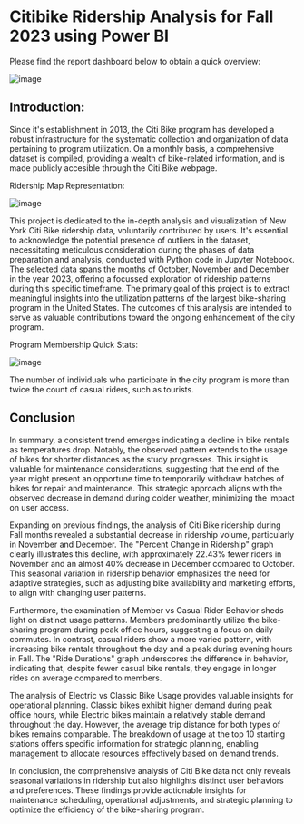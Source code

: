 # Citibike Ridership Analysis for Fall 2023 using Power BI 


Please find the report dashboard below to obtain a quick overview:

![image](https://github.com/Mitajoshi/Citibike-Fall-2023-Power-BI-project/assets/142932546/3a0e567a-58fa-4f62-acc9-f509f2895b9e)

## Introduction:

Since it's establishment in 2013, the Citi Bike program has developed a robust infrastructure for the systematic collection and organization of data pertaining to program utilization. On a monthly basis, a comprehensive dataset is compiled, providing a wealth of bike-related information, and is made publicly accesible through the Citi Bike webpage.

Ridership Map Representation:

![image](https://github.com/Mitajoshi/Citibike-Fall-2023-Power-BI-project/assets/142932546/19a1d510-22f7-4cd7-8c25-9104648e66e9)


This project is dedicated to the in-depth analysis and visualization of New York Citi Bike ridership data, voluntarily contributed by users. It's essential to acknowledge the potential presence of outliers in the dataset, necessitating meticulous consideration during the phases of data preparation and analysis, conducted with Python code in Jupyter Notebook. The selected data spans the months of October, November and December in the year 2023, offering a focussed exploration of ridership patterns during this specific timeframe. The primary goal of this project is to extract meaningful insights into the utilization patterns of the largest bike-sharing program in the United States. The outcomes of this analysis are intended to serve as valuable contributions toward the ongoing enhancement of the city program.

Program Membership Quick Stats:

![image](https://github.com/Mitajoshi/Citibike-Fall-2023-Power-BI-project/assets/142932546/90c5666d-e7af-4292-8493-b45a6e132be3)

The number of individuals who participate in the city program is more than twice the count of casual riders, such as tourists.

## Conclusion
In summary, a consistent trend emerges indicating a decline in bike rentals as temperatures drop. Notably, the observed pattern extends to the usage of bikes for shorter distances as the study progresses. This insight is valuable for maintenance considerations, suggesting that the end of the year might present an opportune time to temporarily withdraw batches of bikes for repair and maintenance. This strategic approach aligns with the observed decrease in demand during colder weather, minimizing the impact on user access.

Expanding on previous findings, the analysis of Citi Bike ridership during Fall months revealed a substantial decrease in ridership volume, particularly in November and December. The "Percent Change in Ridership" graph clearly illustrates this decline, with approximately 22.43% fewer riders in November and an almost 40% decrease in December compared to October. This seasonal variation in ridership behavior emphasizes the need for adaptive strategies, such as adjusting bike availability and marketing efforts, to align with changing user patterns.

Furthermore, the examination of Member vs Casual Rider Behavior sheds light on distinct usage patterns. Members predominantly utilize the bike-sharing program during peak office hours, suggesting a focus on daily commutes. In contrast, casual riders show a more varied pattern, with increasing bike rentals throughout the day and a peak during evening hours in Fall. The "Ride Durations" graph underscores the difference in behavior, indicating that, despite fewer casual bike rentals, they engage in longer rides on average compared to members.

The analysis of Electric vs Classic Bike Usage provides valuable insights for operational planning. Classic bikes exhibit higher demand during peak office hours, while Electric bikes maintain a relatively stable demand throughout the day. However, the average trip distance for both types of bikes remains comparable. The breakdown of usage at the top 10 starting stations offers specific information for strategic planning, enabling management to allocate resources effectively based on demand trends.

In conclusion, the comprehensive analysis of Citi Bike data not only reveals seasonal variations in ridership but also highlights distinct user behaviors and preferences. These findings provide actionable insights for maintenance scheduling, operational adjustments, and strategic planning to optimize the efficiency of the bike-sharing program.
